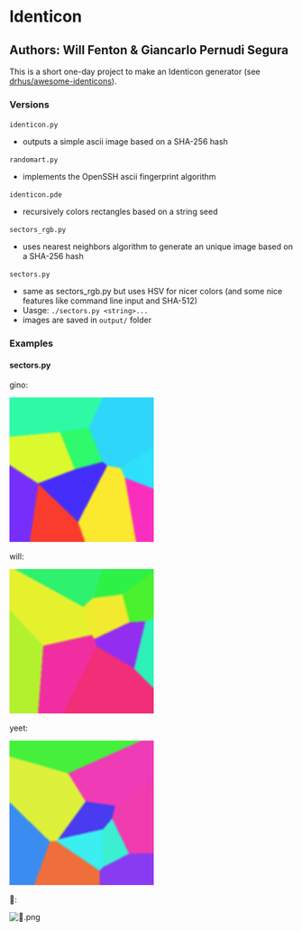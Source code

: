 # Identicon
## Authors: Will Fenton & Giancarlo Pernudi Segura

This is a short one-day project to make an Identicon generator (see [drhus/awesome-identicons](https://github.com/drhus/awesome-identicons)).

### Versions

`identicon.py`
+ outputs a simple ascii image based on a SHA-256 hash

`randomart.py`
+ implements the OpenSSH ascii fingerprint algorithm

`identicon.pde`
+ recursively colors rectangles based on a string seed

`sectors_rgb.py`
+ uses nearest neighbors algorithm to generate an unique image based on a SHA-256 hash

`sectors.py`
+ same as sectors_rgb.py but uses HSV for nicer colors (and some nice features like command line input and SHA-512)
+ Uasge: `./sectors.py <string>...`
+ images are saved in `output/` folder


### Examples
#### sectors.py

gino:

![gino.png](examples/gino.png "gino.png")

will:

![will.png](examples/will.png "will.png")

yeet:

![yeet.png](examples/yeet.png "yeet.png")

💯:

![💯.png](examples/💯.png "💯.png")
